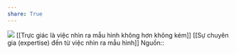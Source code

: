 ```yaml
---
share: True
---
```

![](https://upload.wikimedia.org/wikipedia/commons/thumb/5/57/Competence_Hierarchy_adapted_from_Noel_Burch_by_Igor_Kokcharov.svg/440px-Competence_Hierarchy_adapted_from_Noel_Burch_by_Igor_Kokcharov.svg.png) 
[[Trực giác là việc nhìn ra mẫu hình không hơn không kém]]
[[Sự chuyên gia (expertise) đến từ việc nhìn ra mẫu hình]]
Nguồn::